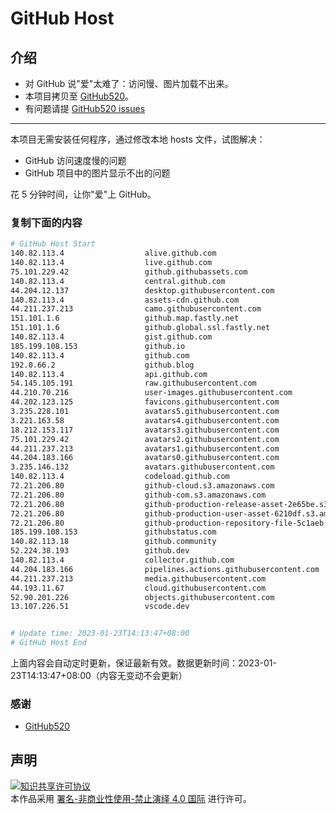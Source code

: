 # GitHub Host
## 介绍
- 对 GitHub 说"爱"太难了：访问慢、图片加载不出来。
- 本项目拷贝至 [GitHub520](https://github.com/521xueweihan/GitHub520)。
- 有问题请提 [GitHub520 issues](https://github.com/521xueweihan/GitHub520/issues/new)

---

本项目无需安装任何程序，通过修改本地 hosts 文件，试图解决：
- GitHub 访问速度慢的问题
- GitHub 项目中的图片显示不出的问题

花 5 分钟时间，让你"爱"上 GitHub。

### 复制下面的内容
```bash
# GitHub Host Start
140.82.113.4                  alive.github.com
140.82.113.4                  live.github.com
75.101.229.42                 github.githubassets.com
140.82.113.4                  central.github.com
44.204.12.137                 desktop.githubusercontent.com
140.82.113.4                  assets-cdn.github.com
44.211.237.213                camo.githubusercontent.com
151.101.1.6                   github.map.fastly.net
151.101.1.6                   github.global.ssl.fastly.net
140.82.113.4                  gist.github.com
185.199.108.153               github.io
140.82.113.4                  github.com
192.0.66.2                    github.blog
140.82.113.4                  api.github.com
54.145.105.191                raw.githubusercontent.com
44.210.70.216                 user-images.githubusercontent.com
44.202.123.125                favicons.githubusercontent.com
3.235.228.101                 avatars5.githubusercontent.com
3.221.163.58                  avatars4.githubusercontent.com
18.212.153.117                avatars3.githubusercontent.com
75.101.229.42                 avatars2.githubusercontent.com
44.211.237.213                avatars1.githubusercontent.com
44.204.183.166                avatars0.githubusercontent.com
3.235.146.132                 avatars.githubusercontent.com
140.82.113.4                  codeload.github.com
72.21.206.80                  github-cloud.s3.amazonaws.com
72.21.206.80                  github-com.s3.amazonaws.com
72.21.206.80                  github-production-release-asset-2e65be.s3.amazonaws.com
72.21.206.80                  github-production-user-asset-6210df.s3.amazonaws.com
72.21.206.80                  github-production-repository-file-5c1aeb.s3.amazonaws.com
185.199.108.153               githubstatus.com
140.82.113.18                 github.community
52.224.38.193                 github.dev
140.82.113.4                  collector.github.com
44.204.183.166                pipelines.actions.githubusercontent.com
44.211.237.213                media.githubusercontent.com
44.193.11.67                  cloud.githubusercontent.com
52.90.201.226                 objects.githubusercontent.com
13.107.226.51                 vscode.dev


# Update time: 2023-01-23T14:13:47+08:00
# GitHub Host End

```
上面内容会自动定时更新，保证最新有效。数据更新时间：2023-01-23T14:13:47+08:00（内容无变动不会更新）

### 感谢

- [GitHub520](https://github.com/521xueweihan/GitHub520)

## 声明
<a rel="license" href="https://creativecommons.org/licenses/by-nc-nd/4.0/deed.zh"><img alt="知识共享许可协议" style="border-width: 0" src="https://licensebuttons.net/l/by-nc-nd/4.0/88x31.png"></a><br>本作品采用 <a rel="license" href="https://creativecommons.org/licenses/by-nc-nd/4.0/deed.zh">署名-非商业性使用-禁止演绎 4.0 国际</a> 进行许可。